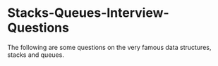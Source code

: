 # Stacks-Queues-Interview-Questions
The following are some questions on the very famous data structures, stacks and queues. 
